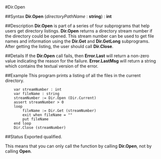 
#Dir.Open

##Syntax
**Dir.Open** (_directoryPathName_ : **string**) : **int**


##Description
**Dir.Open** is part of a series of four subprograms that help users get directory listings. **Dir.Open** returns a directory stream number if the directory could be opened. This stream number can be used to get file names and information using the **Dir.Get** and **Dir.GetLong** subprograms. After getting the listing, the user should call **Dir.Close**.


##Details
If the **Dir.Open** call fails, then **Error.Last** will return a non-zero value indicating the reason for the failure. **Error.LastMsg** will return a string which contains the textual version of the error.


##Example
This program prints a listing of all the files in the current directory.

        var streamNumber : int
        var fileName : string
        streamNumber := Dir.Open (Dir.Current)
        assert streamNumber > 0
        loop
            fileName := Dir.Get (streamNumber)
            exit when fileName = ""
            put fileName
        end loop
        Dir.Close (streamNumber)
##Status
Exported qualified.

This means that you can only call the function by calling **Dir.Open**, not by calling **Open**.

